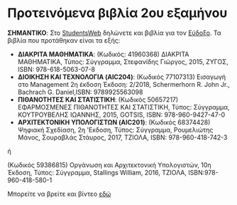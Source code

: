 # Προτεινόμενα βιβλία 2ου εξαμήνου

**ΣΗΜΑΝΤΙΚΟ**: Στο [StudentsWeb](https://services.uom.gr/unistudent/) δηλώνετε και βιβλία για τον [Εύδοξο](https://eudoxus.gr/). Τα βιβλία που προτάθηκαν είναι τα εξής:

* **ΔΙΑΚΡΙΤΑ ΜΑΘΗΜΑΤΙΚΑ**: (Κωδικός: 41960368) ΔΙΑΚΡΙΤΑ ΜΑΘΗΜΑΤΙΚΑ, Τύπος: Σύγγραμμα, Στεφανίδης Γιώργος, 2015, ΖΥΓΟΣ, ISBN: 978-618-5063-07-8  
* **ΔΙΟΙΚΗΣΗ ΚΑΙ ΤΕΧΝΟΛΟΓΙΑ (AIC204)**: (Κωδικός 77107313) Εισαγωγή στο Management 2η έκδοση Έκδοση: 2/2018, Schermerhorn R. John Jr., Bachrach G. Daniel,ISBN: 9789925563098  
* **ΠΙΘΑΝΟΤΗΤΕΣ ΚΑΙ ΣΤΑΤΙΣΤΙΚΗ**: (Κωδικός 50657217) ΕΦΑΡΜΟΣΜΕΝΕΣ ΠΙΘΑΝΟΤΗΤΕΣ ΚΑΙ ΣΤΑΤΙΣΤΙΚΗ, Τύπος: Σύγγραμμα, ΚΟΥΤΡΟΥΒΕΛΗΣ ΙΩΑΝΝΗΣ, 2015, GOTSIS, ISBN: 978-960-9427-47-0  
* **ΑΡΧΙΤΕΚΤΟΝΙΚΗ ΥΠΟΛΟΓΙΣΤΩΝ (AIC201)**: (Κωδικός 68374428) Ψηφιακή Σχεδίαση, 2η 'Εκδοση, Τύπος: Σύγγραμμα, Ρουμελιώτης Μάνος, Σουραβλάς Στάυρος, 2017, ΤΖΙΟΛΑ, ISBN: 978-960-418-742-3
  
ή  
  
(Κωδικός 59386815) Οργάνωση και Αρχιτεκτονική Υπολογιστών, 10η Έκδοση, Τύπος: Σύγγραμμα, Stallings William, 2016, ΤΖΙΟΛΑ, ISBN:978-960-418-580-1  
  
Μπορείτε να βρείτε και βίντεο [εδώ](http://opencourses.uom.gr/courses/efarmosmenhs-plhroforikhs/607-arxitektonikh-hlektronikon-ypologiston)
